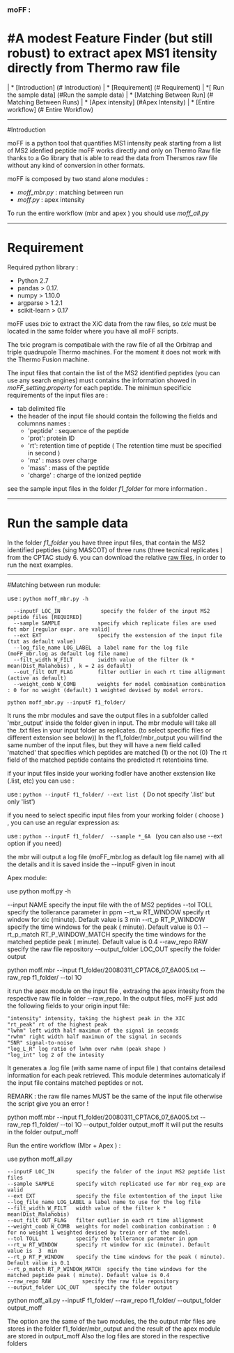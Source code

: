 ### moFF : 
#A modest Feature Finder (but still robust) to extract apex MS1 itensity directly from Thermo  raw file 
================================

 | * [Introduction] (# Introduction)
 | * [Requirement] (# Requirement)
 | *[ Run the sample data] (#Run the sample data)
 | * [Matching Between Run] (# Matching Between Runs)
 | * [Apex intensity] (#Apex Intensity)
 | * [Entire workflow] (# Entire Workflow)




---

#Introduction

moFF is a python tool that quantifies MS1 intensity peak starting from a list of MS2 idenfied peptide 
moFF works directly and only on Thermo Raw file thanks to a Go library that is able to read the data from Thersmos raw file without any kind of conversion in other formats.

moFF is composed by two stand alone modules :
- *moff_mbr.py* :  matching between run
- *moff.py* :  apex intensity

To run  the entire workflow (mbr and apex ) you should  use  *moff_all.py*




----
# Requirement

Required python  library :

- Python 2.7
- pandas  > 0.17.
- numpy > 1.10.0
- argparse > 1.2.1 
- scikit-learn > 0.17

moFF uses *txic* to extract the XiC data from the raw files, so  *txic*  must be located in the same folder where you have all moFF scripts.

The txic program is compatibale with  the raw file of all the Orbitrap and triple quadrupole Thermo machines. 
For the moment it does not work with the Thermo Fusion machine.

The input files that contain the list of the MS2 identified peptides (you can use any search engines) must contains the information showed in *moFF_setting.property* for each peptide.
The minimun specificic requirements of the input files are :
- tab delimited file
- the header of the input file should contain the following the fields  and columnns names :  
  - 'peptide' : sequence of the peptide
  - 'prot': protein ID 
  - 'rt': retention time of peptide   ( The retention time must be specified in second )
  - 'mz' : mass over charge
  - 'mass' : mass of the peptide
  - 'charge' : charge of the ionized peptide

see the sample input files in the folder *f1_folder* for more information .

---

# Run the sample data  

In the folder *f1_folder* you have three input files, that contain the MS2 identified  peptides (sing MASCOT) of three runs (three tecnical replicates ) from  the CPTAC study 6. 
you can download the relative [raw files]( https://goo.gl/ukbpCI), in order to run the next examples.


---

#Matching between run module:

use :  `python moff_mbr.py -h`
```
  --inputF LOC_IN             specify the folder of the input MS2 peptide files [REQUIRED]
  --sample SAMPLE            specify which replicate files are used fot mbr [regular expr. are valid]
  --ext EXT                  specify the exstension of the input file (txt as default value)
  --log_file_name LOG_LABEL  a label name for the log file (moFF_mbr.log as default log file name)
  --filt_width W_FILT        iwidth value of the filter (k * mean(Dist_Malahobis) , k = 2 as default)
  --out_filt OUT_FLAG        filter outlier in each rt time allignment (active as default)
  --weight_comb W_COMB       weights for model combination combination : 0 for no weight (default) 1 weighted devised by model errors.
```

`python moff_mbr.py --inputF f1_folder/` 

It runs the mbr modules and save the output files in a subfolder  called 'mbr_output' inside the folder given in input.
The mbr module will take all the .txt files in your input folder as replicates. (to select specific files or different extension see below))
In the f1_folder/mbr_output you will find the same number of the input files, but they will have a new field called 'matched' that specifies which peptides are matched  (1) or the not (0)
The rt field of the matched peptide contains the predicted rt retentioins time.

if your input files inside your working fodler  have another exstension like (.list, etc) you can use :

use : `python --inputF f1_folder/ --ext list ` ( Do not specify '.list' but only 'list')

if you need to select specific input files from your working folder  ( choose  ) , you can use an regular expression as:

use : `python --inputF f1_folder/  --sample *_6A ` (you can also use --ext option if you need)

the mbr will output a log file (moFF_mbr.log as default log file name) with all the details and it is saved inside the  --inputF given in inout



Apex module:

use  python moff.py -h

  --input NAME                        specify the input file with the of MS2 peptides
  --tol TOLL                          specify the tollerance parameter in ppm
  --rt_w RT_WINDOW                    specify rt window for xic (minute). Default value is 3 min
  --rt_p RT_P_WINDOW                  specify the time windows for the peak ( minute). Default value is 0.1
  --rt_p_match RT_P_WINDOW_MATCH      specify the time windows for the matched peptide peak ( minute). Default value is 0.4
  --raw_repo RAW                      specify the raw file repository
  --output_folder LOC_OUT             specify the folder output

python moff.mbr --input f1_folder/20080311_CPTAC6_07_6A005.txt  --raw_rep f1_folder/ --tol 1O 
 
it run the apex module on the input file , extraxing the apex intesity from the respective raw file in folder --raw_repo.
In the output files, moFF just add the following fields to  your origin input file:

	"intensity" intensity, taking the highest peak in the XIC
	"rt_peak" rt of the highest peak
	"lwhm" left width half maximun of the signal in seconds
	"rwhm" right width half maximun of the signal in seconds
	"SNR" signal-to-noise
	"log_L_R" log ratio of lwhm over rwhm (peak shape )
	"log_int" log 2 of the intesity 

It generates a .log file (with same name of input file ) that contains  detailesd information for each peak retrieved.
This module determines automaticaly if the input file contains matched peptides or not.

REMARK : the raw file names  MUST be the same of the input file otherwise the script give you an error !

python moff.mbr --input f1_folder/20080311_CPTAC6_07_6A005.txt  --raw_rep f1_folder/ --tol 1O --output_folder output_moff
It will put the results in the folder output_moff


Run the entire workflow (Mbr + Apex ) :

use python moff_all.py

	--inputF LOC_IN       specify the folder of the input MS2 peptide list files
  	--sample SAMPLE       specify witch replicated use for mbr reg_exp are valid
  	--ext EXT             specify the file extentention of the input like
  	--log_file_name LOG_LABEL a label name to use for the log file
  	--filt_width W_FILT   width value of the filter k * mean(Dist_Malahobis)
  	--out_filt OUT_FLAG   filter outlier in each rt time allignment
  	--weight_comb W_COMB  weights for model combination combination : 0 for no weight 1 weighted devised by trein err of the model.
  	--tol TOLL            specify the tollerance parameter in ppm
  	--rt_w RT_WINDOW      specify rt window for xic (minute). Default value is  3  min
  	--rt_p RT_P_WINDOW    specify the time windows for the peak ( minute). Default value is 0.1
  	--rt_p_match RT_P_WINDOW_MATCH	specify the time windows for the matched peptide peak ( minute). Default value is 0.4
  	--raw_repo RAW        	specify the raw file repository
  	--output_folder LOC_OUT		specify the folder output

python moff_all.py --inputF  f1_folder/   --raw_repo f1_folder/ --output_folder output_moff

The option are the same of the two modules, the the output mbr files are stores in the folder f1_folder/mbr_output  and the result of the apex module are stored in output_moff
Also the log files are stored in the respective folders



